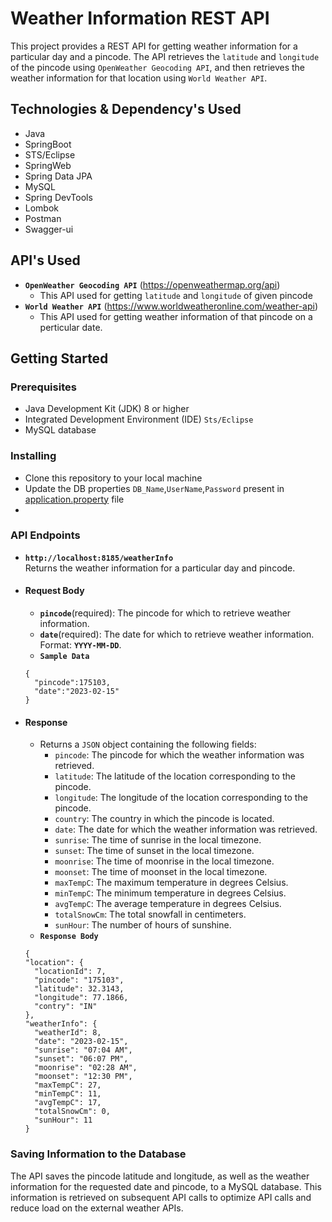 # Weather Information REST API
This project provides a REST API for getting weather information for a particular day and a pincode. The API retrieves the `latitude` and `longitude` of the pincode using `OpenWeather Geocoding API`, and then retrieves the weather information for that location using `World Weather API`.

## Technologies & Dependency's Used

- Java
- SpringBoot
- STS/Eclipse
- SpringWeb
- Spring Data JPA
- MySQL
- Spring DevTools
- Lombok
- Postman
- Swagger-ui

## API's Used

- **`OpenWeather Geocoding API`** (https://openweathermap.org/api)
  - This API used for getting `latitude` and `longitude` of given pincode
- **`World Weather API`** (https://www.worldweatheronline.com/weather-api)
  - This API used for getting weather information of that pincode on a perticular date.

## Getting Started

### Prerequisites
   - Java Development Kit (JDK) 8 or higher
   - Integrated Development Environment (IDE) `Sts/Eclipse`
   - MySQL database
   
### Installing
   - Clone this repository to your local machine
   - Update the DB properties `DB_Name`,`UserName`,`Password` present in [application.property](/images/dbProperty.png) file
   -
### API Endpoints
- **`http://localhost:8185/weatherInfo`**</br>
Returns the weather information for a particular day and pincode.

- #### Request Body
  - **`pincode`**(required): The pincode for which to retrieve weather information.
  - **`date`**(required): The date for which to retrieve weather information. Format: **`YYYY-MM-DD`**.
  - **`Sample Data`**
  ```
  {
    "pincode":175103,
    "date":"2023-02-15"
  }
  ```
  
  

- #### Response
  - Returns a `JSON` object containing the following fields:
    - `pincode`: The pincode for which the weather information was retrieved.
    - `latitude`: The latitude of the location corresponding to the pincode.
    - `longitude`: The longitude of the location corresponding to the pincode.
    - `country`: The country in which the pincode is located.
    - `date`: The date for which the weather information was retrieved.
    - `sunrise`: The time of sunrise in the local timezone.
    - `sunset`: The time of sunset in the local timezone.
    - `moonrise`: The time of moonrise in the local timezone.
    - `moonset`: The time of moonset in the local timezone.
    - `maxTempC`: The maximum temperature in degrees Celsius.
    - `minTempC`: The minimum temperature in degrees Celsius.
    - `avgTempC`: The average temperature in degrees Celsius.
    - `totalSnowCm`: The total snowfall in centimeters.
    - `sunHour`: The number of hours of sunshine.
  - **`Response Body`**
  
  ```
  {
  "location": {
    "locationId": 7,
    "pincode": "175103",
    "latitude": 32.3143,
    "longitude": 77.1866,
    "contry": "IN"
  },
  "weatherInfo": {
    "weatherId": 8,
    "date": "2023-02-15",
    "sunrise": "07:04 AM",
    "sunset": "06:07 PM",
    "moonrise": "02:28 AM",
    "moonset": "12:30 PM",
    "maxTempC": 27,
    "minTempC": 11,
    "avgTempC": 17,
    "totalSnowCm": 0,
    "sunHour": 11
  }
  
  ```



### Saving Information to the Database
The API saves the pincode latitude and longitude, as well as the weather information for the requested date and pincode, to a MySQL database. This information is retrieved on subsequent API calls to optimize API calls and reduce load on the external weather APIs.
